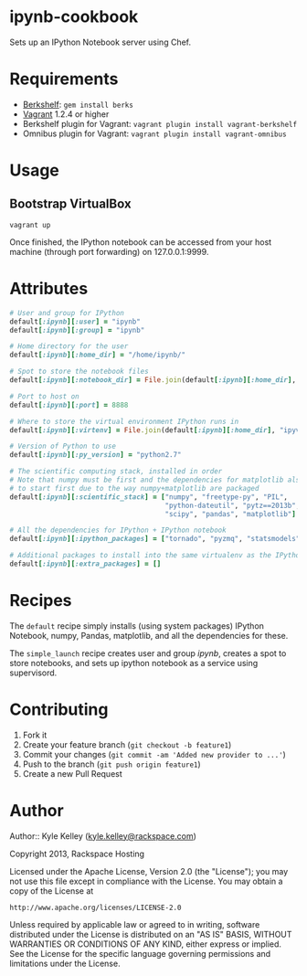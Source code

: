 # ipynb-cookbook

Sets up an IPython Notebook server using Chef.

# Requirements
 * [Berkshelf][]: `gem install berks`
 * [Vagrant][] 1.2.4 or higher
 * Berkshelf plugin for Vagrant: `vagrant plugin install vagrant-berkshelf`
 * Omnibus plugin for Vagrant: `vagrant plugin install vagrant-omnibus`

# Usage

## Bootstrap VirtualBox

    vagrant up

Once finished, the IPython notebook can be accessed from your host machine (through port forwarding) on 127.0.0.1:9999.

# Attributes

```ruby
# User and group for IPython
default[:ipynb][:user] = "ipynb"
default[:ipynb][:group] = "ipynb"

# Home directory for the user
default[:ipynb][:home_dir] = "/home/ipynb/"

# Spot to store the notebook files
default[:ipynb][:notebook_dir] = File.join(default[:ipynb][:home_dir], "notebooks")

# Port to host on
default[:ipynb][:port] = 8888

# Where to store the virtual environment IPython runs in
default[:ipynb][:virtenv] = File.join(default[:ipynb][:home_dir], "ipyvirt")

# Version of Python to use
default[:ipynb][:py_version] = "python2.7"

# The scientific computing stack, installed in order
# Note that numpy must be first and the dependencies for matplotlib also have
# to start first due to the way numpy+matplotlib are packaged
default[:ipynb][:scientific_stack] = ["numpy", "freetype-py", "PIL",
                                      "python-dateutil", "pytz==2013b", "six",
                                      "scipy", "pandas", "matplotlib"]

# All the dependencies for IPython + IPython notebook
default[:ipynb][:ipython_packages] = ["tornado", "pyzmq", "statsmodels", "ipython" ]

# Additional packages to install into the same virtualenv as the IPython notebook
default[:ipynb][:extra_packages] = []

```

# Recipes

The `default` recipe simply installs (using system packages) IPython Notebook, numpy, Pandas, matplotlib, and all the dependencies for these.

The `simple_launch` recipe creates user and group *ipynb*, creates a spot to store notebooks, and sets up ipython notebook as a service using supervisord.

# Contributing

1. Fork it
2. Create your feature branch (`git checkout -b feature1`)
3. Commit your changes (`git commit -am 'Added new provider to ...'`)
4. Push to the branch (`git push origin feature1`)
5. Create a new Pull Request

# Author

Author:: Kyle Kelley (kyle.kelley@rackspace.com)

Copyright 2013, Rackspace Hosting

Licensed under the Apache License, Version 2.0 (the "License");
you may not use this file except in compliance with the License.
You may obtain a copy of the License at

    http://www.apache.org/licenses/LICENSE-2.0

Unless required by applicable law or agreed to in writing, software
distributed under the License is distributed on an "AS IS" BASIS,
WITHOUT WARRANTIES OR CONDITIONS OF ANY KIND, either express or implied.
See the License for the specific language governing permissions and
limitations under the License.

[Vagrant]:http://vagrantup.com/
[Berkshelf]:http://berkshelf.com/
[Bundler]:http://gembundler.com/
